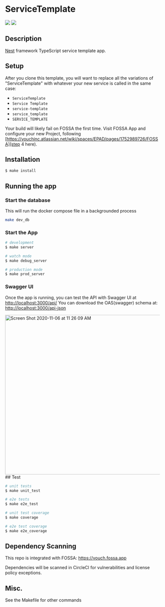 # ServiceTemplate
<a href="https://codeclimate.com/repos/5fa587adbb48fb3c68005285/maintainability"><img src="https://api.codeclimate.com/v1/badges/9fa1a1b132d225bbea0c/maintainability" /></a>
<a href="https://codeclimate.com/repos/5fa587adbb48fb3c68005285/test_coverage"><img src="https://api.codeclimate.com/v1/badges/9fa1a1b132d225bbea0c/test_coverage" /></a>
## Description

[Nest](https://github.com/nestjs/nest) framework TypeScript service template app.

## Setup
After you clone this template, you will want to replace all the variations of "ServiceTemplate" with whatever your new service is called in the same case:
 - `ServiceTemplate`
 - `Service Template`
 - `service-template`
 - `service_template`
 - `SERVICE_TEMPLATE`

Your build will likely fail on FOSSA the first time. Visit FOSSA App and configure your new Project, following [https://vouchinc.atlassian.net/wiki/spaces/EPAD/pages/1752989726/FOSSA](step 4 here).

## Installation

```bash
$ make install
```

## Running the app
### Start the database
This will run the docker compose file in a backgrounded process

```bash
make dev_db
```

### Start the App
```bash
# development
$ make server

# watch mode
$ make debug_server

# production mode
$ make prod_server
```

### Swagger UI
Once the app is running, you can test the API with Swagger UI at [http://localhost:3000/api/](http://localhost:3000/api/)
You can download the OAS(swagger) schema at: [http://localhost:3000/api-json](http://localhost:3000/api-json)

<img width="519" alt="Screen Shot 2020-11-06 at 11 26 09 AM" src="https://user-images.githubusercontent.com/1145493/98396165-ebaea400-2022-11eb-87b9-90aa048545dc.png">
## Test

```bash
# unit tests
$ make unit_test

# e2e tests
$ make e2e_test

# unit test coverage
$ make coverage

# e2e test coverage
$ make e2e_coverage
```

## Dependency Scanning
This repo is integrated with FOSSA: https://vouch.fossa.app

Dependencies will be scanned in CircleCI for vulnerabilities and license policy exceptions.

## Misc.
See the Makefile for other commands
